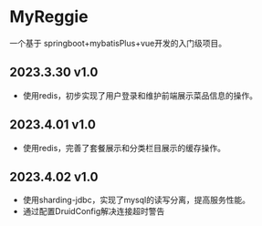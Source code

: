 # MyReggie
一个基于 springboot+mybatisPlus+vue开发的入门级项目。
## 2023.3.30 v1.0
 - 使用redis，初步实现了用户登录和维护前端展示菜品信息的操作。
## 2023.4.01 v1.0
 - 使用redis，完善了套餐展示和分类栏目展示的缓存操作。
## 2023.4.02 v1.0
 - 使用sharding-jdbc，实现了mysql的读写分离，提高服务性能。
 - 通过配置DruidConfig解决连接超时警告
